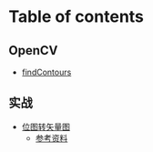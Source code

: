 # Table of contents

## OpenCV

* [findContours](README.md)

## 实战 <a href="#example" id="example"></a>

* [位图转矢量图](example/bitmap-to-svg.md)
  * [参考资料](example/bitmap-to-svg/reference.md)
